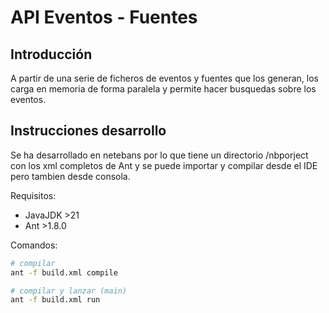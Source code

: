 # API Eventos - Fuentes

## Introducción

A partir de una serie de ficheros de eventos y fuentes que los generan, los carga en memoria
de forma paralela y permite hacer busquedas sobre los eventos.

## Instrucciones desarrollo

Se ha desarrollado en netebans por lo que tiene un directorio /nbporject con los xml completos de
Ant y se puede importar y compilar desde el IDE pero tambien desde consola.

Requisitos:

- JavaJDK >21
- Ant >1.8.0

Comandos:

```bash
# compilar
ant -f build.xml compile

# compilar y lanzar (main)
ant -f build.xml run


```
